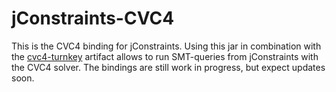 # jConstraints-CVC4
This is the CVC4 binding for jConstraints. Using this jar in combination with the [cvc4-turnkey](https://github.com/tudo-aqua/cvc4-turnkey) artifact allows to run SMT-queries from jConstraints with the CVC4 solver.
The bindings are still work in progress, but expect updates soon.
